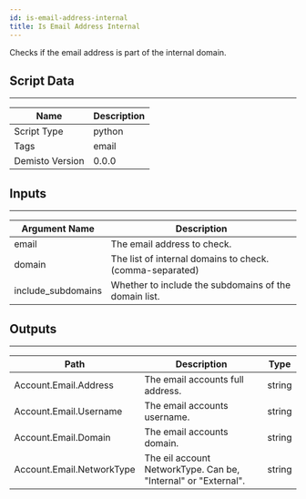 ```yaml
---
id: is-email-address-internal
title: Is Email Address Internal
---
```


Checks if the email address is part of the internal domain.

## Script Data
---

| **Name** | **Description** |
| --- | --- |
| Script Type | python |
| Tags | email |
| Demisto Version | 0.0.0 |

## Inputs
---

| **Argument Name** | **Description** |
| --- | --- |
| email | The email address to check. |
| domain | The list of internal domains to check. (comma-separated) |
| include_subdomains | Whether to include the subdomains of the domain list. |

## Outputs
---

| **Path** | **Description** | **Type** |
| --- | --- | --- |
| Account.Email.Address | The email accounts full address. | string |
| Account.Email.Username | The email accounts username. | string |
| Account.Email.Domain | The email accounts domain. | string |
| Account.Email.NetworkType | The eil account NetworkType. Can be, "Internal" or "External". | string |
